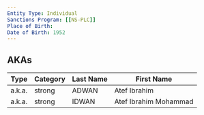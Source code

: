 ```yaml
---
Entity Type: Individual
Sanctions Program: [[NS-PLC]]
Place of Birth: 
Date of Birth: 1952
---
```



## AKAs
| Type | Category | Last Name | First Name |
|------|----------|-----------|------------|
| a.k.a. | strong | ADWAN | Atef Ibrahim |
| a.k.a. | strong | IDWAN | Atef Ibrahim Mohammad |

